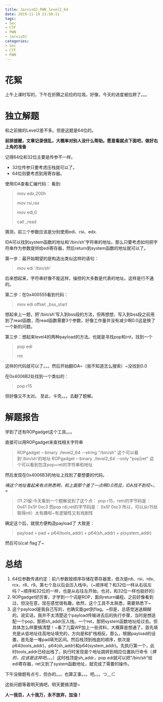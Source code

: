 ```yaml
---
title: JarvisOJ_PWN_level2_64
date: 2019-11-19 21:58:11
tags:
- Sec
- CTF
- PWN
- JarvisOJ
categories:
- Sec
- CTF
- PWN
---
```


# 花絮 #
上午上课时写的，下午在折腾之前捡的垃圾。好像，今天的进度被拉跨了。。。
# 独立解题 #
和之前做的Level2差不多。但是这题是64位的。

**前排提醒，文章记录很乱，大概率对别人没什么帮助。愿意看就点下面吧，做好右上角的准备**
<!-- more -->

记得64位和32位主要是传参不一样。

- 32位传参只要考虑压栈就可以了。
- 64位则要考虑到用寄存器。

使用IDA查看汇编代码：
看到:
> mov edx,200h
> 
> mov rsi,rax
> 
> mov edi,0
> 
> call _read

猜测，前三个参数应该是分别使用edi、rsi、edx.

IDA可以找到system函数的地址和'/bin/sh'字符串的地址。那么只要考虑如何把字符串作为参数提供给edi寄存器，然后return到system函数的地址就可以了。

第一步：最开始期望的是构造出类似这样的语句：
> mov edi '/bin/sh'

后来想起来，字符串好像不能这样。操控的大多数是代表的地址。这样是行不通的。

第二步：在0x400555看到代码：
> mov edi offset _bss_start

想起来上一题，把'/bin/sh'写入到bss段的方法，但再想想，写入到bss段之前用到了read函数，而read函数需要3个参数，好像工作量并没有减少啊0.0这是换了一个新的问题。

第三步：想起来level4的两种payload的方法。也就是寻找pop和rnt，找到一个
> pop edi 
> 
> rnt


这样的代码就可以了。。。然后开始翻IDA~（我不知道怎么搜索）~没找到0.0

在0x4006B2处找到一个类似的：
> pop r15

但好像又不太对。
至此，卡壳。。。去翻了题解。

# 解题报告 #
学到了还有ROPgadget这个工具。。。

直接可以用ROPgadget来查找相关字符串

> ROPgadget --binary ./level2_64 --string "/bin/sh"
这个可以看到'/bin/sh'的地址
ROPgadget --binary ./level2_64 --only "pop|ret" 这个可以看到包含pop+ret的字符串和地址

然后发现在0x4006B3的地址上找到了要想要的代码。

*咦这个地址看起来有点熟悉啊，和上面那个差了一点啊0.0而且，IDA找不到哎=。=*


> (11.21留:今天看到一个题解说到了这个点：
pop r15，retn的字节码是：
0x41 0x5f 0xc3
	而pop rdi,ret的字节码是：
	0x5f 0xc3
	所以，可以从r15处取得rdi）太有趣啦~有逻辑性又有戏剧性
    

确定这个后，就很方便构造payload了
大致是：


> payload = pad + p64(tools_addr) + p64(sh_addr) + p(system_addr)

然后可以cat flag了~

# 总结 #
1. 64位参数传递约定：前六参数按顺序存储在寄存器里，依次是rdi、rsi、rdx、rcx、r8、r9。第七个及以后会压入栈中。（~顺序呢？和32位一样从右往左吗？~顺序和32位的一样，也是从右往左开始，也对，和32位一样也挺好的）
2. ROPgadget好厉害，才学到一个词是ROP，面向return编程。之前好像看到过，但没在意，现在感觉很有趣，依然，这个工具不太熟悉，需要熟悉下~
3. 这个payload是我自己写的，也确实能get到flag。~但是，总感觉迷迷糊糊的。说实话，我并不太清楚这个payload传输进去后的执行步骤，当时是想适配一个pop，那把sh_addr压入栈。一个ret，那把system函数地址给过去。但具体怎么样要搞清楚！~看了几篇WP加上一些资料，大概算是想通了。首先填充是从低地址往高地址填充的，方向是和扩栈相反。那么，根据payload的设置，首先是一堆pad填充区间。然后栈顶到栈底的顺序，依次是p64(tools_addr)，p64(sh_addr)和p64(system_addr)。先执行第一个，此时tools_addr已经出栈了。执行时发现是个地址跳转到相应位置执行命令（*猜的，应该是这样吧。。。*）这时栈顶是sh_addr，pop edi就可以把"/bin/sh"给edi寄存器，ret又到了system函数地址，就完成了需要的操作。


下午没做题有点亏，但办的。。。也算正事。。。吧。。。つ﹏⊂

这些问题等着明天搞吧，明天要搞清楚~


**人一我百，人十我万，永不放弃，加油！**